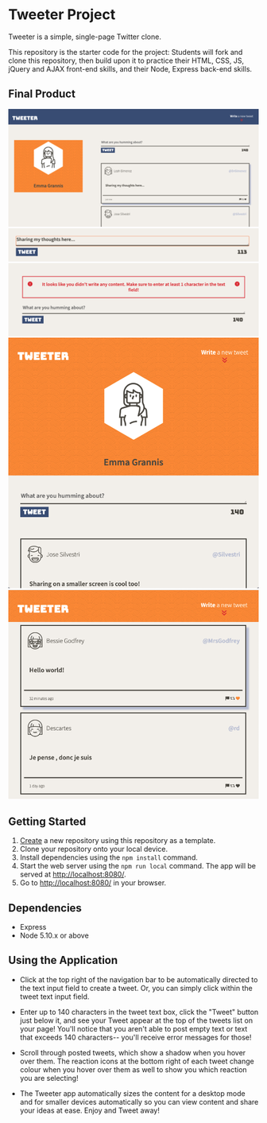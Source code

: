 # Tweeter Project

Tweeter is a simple, single-page Twitter clone.

This repository is the starter code for the project: Students will fork and clone this repository, then build upon it to practice their HTML, CSS, JS, jQuery and AJAX front-end skills, and their Node, Express back-end skills.

## Final Product
!["Desktop View of Interface"](https://github.com/egrannis/tweeter/blob/6f21f0df84206de8b04a822444fee9c691a2db99/docs/Desktop-view.png)
!["View of writing a Tweet"](https://github.com/egrannis/tweeter/blob/00305dbb1c92f1bd45e081be8ccdabbab6253961/docs/Writing-a-tweet.png)
!["View of error message"](https://github.com/egrannis/tweeter/blob/00305dbb1c92f1bd45e081be8ccdabbab6253961/docs/Error-Message.png)
!["View of Header on Smaller Screen"](https://github.com/egrannis/tweeter/blob/a64bad384397908e83e82670537b056467b62467/docs/Small-screen-view-header.png)
!["View of Tweet with shadow on hover"](https://github.com/egrannis/tweeter/blob/00305dbb1c92f1bd45e081be8ccdabbab6253961/docs/Small-screen-view-tweet.png)

## Getting Started

1. [Create](https://docs.github.com/en/repositories/creating-and-managing-repositories/creating-a-repository-from-a-template) a new repository using this repository as a template.
2. Clone your repository onto your local device.
3. Install dependencies using the `npm install` command.
3. Start the web server using the `npm run local` command. The app will be served at <http://localhost:8080/>.
4. Go to <http://localhost:8080/> in your browser.

## Dependencies

- Express
- Node 5.10.x or above

## Using the Application
- Click at the top right of the navigation bar to be automatically directed to the text input field to create a tweet. Or, you can simply click within the tweet text input field.

- Enter up to 140 characters in the tweet text box, click the "Tweet" button just below it, and see your Tweet appear at the top of the tweets list on your page! You'll notice that you aren't able to post empty text or text that exceeds 140 characters-- you'll receive error messages for those!

- Scroll through posted tweets, which show a shadow when you hover over them. The reaction icons at the bottom right of each tweet change colour when you hover over them as well to show you which reaction you are selecting!

- The Tweeter app automatically sizes the content for a desktop mode and for smaller devices automatically so you can view content and share your ideas at ease. Enjoy and Tweet away!
